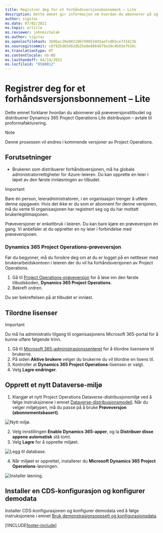 ```yaml
---
title: Registrer deg for et forhåndsversjonsbonnement – Lite
description: Dette emnet gir informasjon om hvordan du abonnerer på og distribuerer Lite-distribusjon i Project Operations – avtale til proformafakturering.
author: sigitac
ms.date: 07/02/2021
ms.topic: article
ms.reviewer: johnmichalak
ms.author: sigitac
ms.openlocfilehash: 3b06ac29e8021967490534d3aefc8b5ce733413b
ms.sourcegitcommit: c0792bd65d92db25e0e8864879a19c4b93efb10c
ms.translationtype: HT
ms.contentlocale: nb-NO
ms.lasthandoff: 04/14/2022
ms.locfileid: "8588012"
---
```

# <a name="sign-up-for-a-preview-subscription---lite"></a>Registrer deg for et forhåndsversjonsbonnement – Lite 

Dette emnet forklarer hvordan du abonnerer på prøveversjonstilbudet og distribuerer Dynamics 365 Project Operations Lite distribusjon – avtale til proformafakturering.

> [!NOTE]
> Denne prosessen vil endres i kommende versjoner av Project Operations.

## <a name="prerequisites"></a>Forutsetninger
- Brukeren som distribuerer forhåndsversjonen, må ha globale administratorrettigheter for Azure-leieren. Du kan opprette en leier i løpet av den første innløsningen av tilbudet.

> [!IMPORTANT]
> Bare én person, leieradministratoren, i en organisasjon trenger å utføre denne oppgaven. Hvis det ikke er du som er abonnent for denne versjonen, må du vente til organisasjonen har registrert seg og du har mottatt brukerlegitimasjonen.
> 
> Prøveversjoner er enkeltbruk i leieren. Du kan bare kjøre en prøveversjon én gang. Vi anbefaler at du oppretter en ny leier i forbindelse med prøveversjonen.

### <a name="dynamics-365-project-operations-trial"></a>Dynamics 365 Project Operations-prøveversjon 

Før du begynner, må du forsikre deg om at du er logget på en nettleser med brukerarbeidskontoen i leieren der du vil ha forhåndsversjonen av Project Operations.

1. Gå til [Project Operations-prøveversjon](https://aka.ms/try-po) for å løse inn den første tilbudskoden, **Dynamics 365 Project Operations**.
2. Bekreft ordren.

  Du ser bekreftelsen på at tilbudet er innløst.

## <a name="assign-licenses"></a>Tilordne lisenser

> [!IMPORTANT]
> Du må ha administrativ tilgang til organisasjonens Microsoft 365-portal for å kunne utføre følgende trinn.


1. Gå til [Microsoft 365-administrasjonssenteret](https://portal.office.com/) for å tilordne lisensene til brukerne.
2. På siden **Aktive brukere** velger du brukerne du vil tilordne en lisens til.
3. Kontroller at **Dynamics 365 Project Operations**-lisensen er valgt. 
4. Velg **Lagre endringer**.

## <a name="create-a-new-dataverse-environment"></a>Opprett et nytt Dataverse-miljø

1. Klargjør et nytt Project Operations Dataverse-distribusjonsmiljø ved å følge instruksjonene i emnet [Dataverse-distribusjonsmodell](lite-deployment.md). Når du velger miljøtypen, må du passe på å bruke **Prøveversjon (abonnementsbasert)**.

  ![Nytt miljø.](./media/19CreateEnvironment.png)

2. Velg innstillingen **Enable Dynamics 365-apper**, og la **Distribuer disse appene automatisk** stå tomt.  
3. Velg **Lagre** for å opprette miljøet.

  ![Legg til database.](./media/20CreateEnvironment1.png)

4. Når miljøet er opprettet, installerer du **Microsoft Dynamics 365 Project Operations**-løsningen. 

![Installer løsning.](./media/21InstallSolution.png)

## <a name="install-a-cds-configuration-and-setup-demo-data"></a>Installer en CDS-konfigurasjon og konfigurer demodata

Installer CDS-konfigurasjonen og konfigurer demodata ved å følge instruksjonene i emnet [Bruk demonstrasjonsoppsett og konfigurasjonsdata](lite-apply-demo-setup-config-data.md).


[!INCLUDE[footer-include](../includes/footer-banner.md)]
